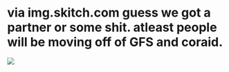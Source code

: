 <!--
id: 384111330
link: http://tumblr.atmos.org/post/384111330/via-img-skitch-com-guess-we-got-a-partner-or-some
slug: via-img-skitch-com-guess-we-got-a-partner-or-some
date: Thu Feb 11 2010 11:00:00 GMT-0800 (PST)
publish: 2010-02-011
tags: 
title: via img.skitch.com
guess we got a partner or some shit. atleast people will be moving off of GFS and coraid.
-->


via img.skitch.com
guess we got a partner or some shit. atleast people will be moving off of GFS and coraid.
============================================================================================================

![](http://www.tumblr.com/photo/1280/atmos/384111330/1/tumblr_kxoy4oO2BV1qz4sng)

